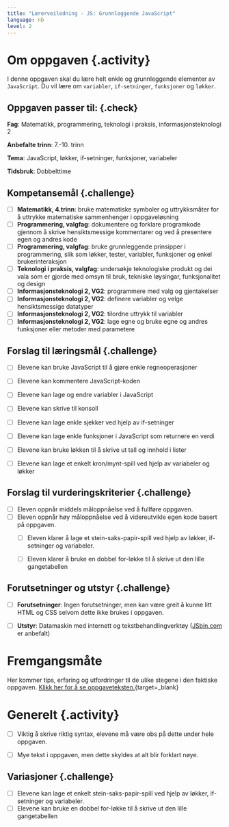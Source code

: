 ```yaml
---
title: "Lærerveiledning - JS: Grunnleggende JavaScript"
language: nb
level: 2
---
```


# Om oppgaven {.activity}
I denne oppgaven skal du lære helt enkle og grunnleggende elementer av `JavaScript`. Du vil lære om `variabler`, `if-setninger`, `funksjoner` og `løkker`.

## Oppgaven passer til: {.check}
 __Fag__: Matematikk, programmering, teknologi i praksis, informasjonsteknologi 2

__Anbefalte trinn__: 7.-10. trinn

__Tema__: JavaScript, løkker, if-setninger, funksjoner, variabeler

__Tidsbruk__: Dobbelttime


## Kompetansemål {.challenge}

- [ ]  __Matematikk, 4.trinn__: bruke matematiske symboler og uttrykksmåter for å uttrykke matematiske sammenhenger i oppgaveløsning
- [ ] __Programmering, valgfag__: dokumentere og forklare programkode gjennom å skrive hensiktsmessige kommentarer og ved å presentere egen og andres kode
- [ ] __Programmering, valgfag__: bruke grunnleggende prinsipper i programmering, slik som løkker, tester, variabler, funksjoner og enkel brukerinteraksjon
- [ ] __Teknologi i praksis, valgfag__: undersøkje teknologiske produkt og dei vala som er gjorde med omsyn til bruk, tekniske løysingar, funksjonalitet og design
- [ ] __Informasjonsteknologi 2, VG2__: programmere med valg og gjentakelser
- [ ] __Informasjonsteknologi 2, VG2__: definere variabler og velge hensiktsmessige datatyper
- [ ] __Informasjonsteknologi 2, VG2__: tilordne uttrykk til variabler
- [ ] __Informasjonsteknologi 2, VG2__: lage egne og bruke egne og andres funksjoner eller metoder med parametere

## Forslag til læringsmål {.challenge}

- [ ] Elevene kan bruke JavaScript til å gjøre enkle regneoperasjoner
- [ ] Elevene kan kommentere JavaScript-koden
- [ ] Elevene kan lage og endre variabler i JavaScript
- [ ] Elevene kan skrive til konsoll
- [ ] Elevene kan lage enkle sjekker ved hjelp av if-setninger
- [ ] Elevene kan lage enkle funksjoner i JavaScript som returnere en verdi
- [ ] Elevene kan bruke løkken til å skrive ut tall og innhold i lister
- [ ] Elevene kan lage et enkelt kron/mynt-spill ved hjelp av variabeler og løkker


## Forslag til vurderingskriterier {.challenge}

- [ ]  Eleven oppnår middels måloppnåelse ved å fullføre oppgaven.
- [ ]  Eleven oppnår høy måloppnåelse ved å videreutvikle egen kode basert på oppgaven. 
    - [ ] Eleven klarer å lage et stein-saks-papir-spill ved hjelp av løkker, if-setninger og variabeler. 
    - [ ] Eleven klarer å bruke en dobbel for-løkke til å skrive ut den lille gangetabellen



## Forutsetninger og utstyr {.challenge}
- [ ]  __Forutsetninger__: Ingen forutsetninger, men kan være greit å kunne litt HTML og CSS selvom dette ikke brukes i oppgaven. 

- [ ]  __Utstyr__: Datamaskin med internett og tekstbehandlingverktøy ([JSbin.com](https://jsbin.com/?js,console) er anbefalt)



# Fremgangsmåte
Her kommer tips, erfaring og utfordringer til de ulike stegene i den faktiske oppgaven. [Klikk her for å se oppgaveteksten.](../grunnleggende_js/grunnleggende_js.html){target=_blank}

# Generelt {.activity}
- [ ] Viktig å skrive riktig syntax, elevene må være obs på dette under hele oppgaven.
- [ ] Mye tekst i oppgaven, men dette skyldes at alt blir forklart nøye.



## Variasjoner {.challenge}
- [ ]  Elevene kan lage et enkelt stein-saks-papir-spill ved hjelp av løkker, if-setninger og variabeler.
- [ ]  Elevene kan bruke en dobbel for-løkke til å skrive ut den lille gangetabellen

